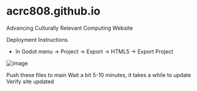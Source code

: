 # acrc808.github.io
Advancing Culturally Relevant Computing Website

Deployment Instructions
- In Godot menu -> Project -> Export -> HTML5 -> Export Project

![image](https://github.com/aCRC808/acrc808.github.io/assets/125623179/a8e656fc-dfc1-4e4b-baf7-87c5e3767fc6)

Push these files to main
Wait a bit 5-10 minutes, it takes a while to update
Verify site updated
